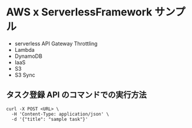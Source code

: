 # AWS x ServerlessFramework サンプル
- serverless API Gateway Throttling
- Lambda
- DynamoDB
- IaaS
- S3
- S3 Sync

## タスク登録 API のコマンドでの実行方法

```console
curl -X POST <URL> \
  -H 'Content-Type: application/json' \
  -d '{"title": "sample task"}'
```

